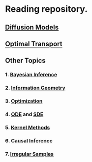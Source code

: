 # Reading repository.

##  [Diffusion Models](/DiffusionModels/diff.md)

##  [Optimal Transport](/Optimal%20Transport/ot_survey.md)



## Other Topics

### 1. [Bayesian Inference](/Bayesian%20inference/bayes_survey.md)

### 2. [Information Geometry](/Information%20Geometry/info_survey.md)

### 3. [Optimization](/Optimization/opt_survey.md)

### 4. [ODE](/SDE%20and%20ODE/ode_survey.md) and [SDE](/SDE%20and%20ODE/sde_survey.md)

### 5. [Kernel Methods](/Kernel%20Methods/kernel.md)

### 6. [Causal Inference](/Causal%20Inference/causal.md)

### 7. [Irregular Samples](/Irregular%20Samples/irregular.md)


